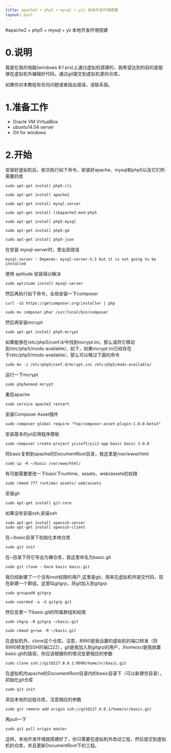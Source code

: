```yaml
---
title: apache2 + php5 + mysql + yii 本地开发环境搭建
layout: post
---
```


#apache2 + php5 + mysql + yii 本地开发环境搭建

# 0.说明

我是在我的电脑(windows 8.1 pro)上通过虚拟机搭建的，我希望达到的目的是能够在虚拟机外编辑好代码，通过git提交到虚拟机里的仓库。

如果你对本教程有任何问题或者指出错误，请联系我。


# 1.准备工作

* Oracle VM VirtualBox
* ubuntu14.04 server
* Git for windows

# 2.开始

安装好虚拟机后，依次执行如下命令，安装好apache、mysql和php5以及它们所需要的库

	sudo apt-get install php5-cli

	sudo apt-get install apache2

	sudo apt-get install mysql-server

	sudo apt-get install libapache2-mod-php5 

	sudo apt-get install php5-mysql

	sudo apt-get install php5-gd

	sudo apt-get install php5-json
	
在安装 mysql-server时，曾出现错误
	
	mysql-server : Depends: mysql-server-5.5 but it is not going to be installed
	
使用 aptitude 安装得以解决

	sudo aptitude install mysql-server


然后再执行如下命令，全局安装一下composer

	curl -sS https://getcomposer.org/installer | php

	sudo mv composer.phar /usr/local/bin/composer

然后再安装mcrypt

	sudo apt-get install php5-mcrypt

如果能够在/etc/php5/conf.d/中找到mcrypt.ini，那么请将它移动到/etc/php5/mods-available/，如下，如果mcrypt.ini已经存在于/etc/php5/mods-available/，那么可以略过下面的命令

	sudo mv -i /etc/php5/conf.d/mcrypt.ini /etc/php5/mods-available/

运行一下mcrypt

	sudo php5enmod mcrypt

重启apache

	sudo service apache2 restart


安装Composer Asset插件

	sudo composer global require "fxp/composer-asset-plugin:1.0.0-beta3"

安装基本的yii应用程序模板

	sudo composer create-project yiisoft/yii2-app-basic basic 2.0.0


将basic复制到apache的DocumentRoot目录，我这里是/var/www/html

	sudo cp -R ~/basic /var/www/html/

有可能需要更改一下basic下runtime、assets、web/assets的权限

	sudo chmod 777 runtime/ assets/ web/assets

安装git

	sudo apt-get install git-core

如果没有安装ssh,安装ssh

	sudo apt-get install openssh-server
	sudo apt-get install openssh-client


在~/basic目录下初始化本地仓库
	
	sudo git init

在~目录下将它导出为裸仓库，我这里命名为basic.git

	sudo git clone --bare basic basic.git

我已经新建了一个没有root权限的用户,这里是git，用来在虚拟机外提交代码，现在新建一个群组，这里叫gitgrp，将git加入到gitgrp

	sudo groupadd gitgrp
	
	sudo usermod -a -G gitgrp git

然后变更一下basic.git的所属群组和权限

	sudo chgrp -R gitgrp ~/basic.git

	sudo chmod g+rwx -R ~/basic.git

在虚拟机外，clone这个仓库。注意，8990是我设置的虚拟机的端口转发（将8990转发到SSH的端口22），git是我加入到gitgrp的用户，/home/sr/是我放置basic.git的路径，你应该根据你的情况变更相应的参数

	sudo clone ssh://git@127.0.0.1:8990/home/sr/basic.git

在虚拟机内apache的DocumentRoot目录内的basic目录下（可以新建空目录），初始化git仓库

	sudo git init

添加本地的远程仓库，注意相应的参数

	sudo git remote add origin ssh://git@127.0.0.1/home/sr/basic.git

再pull一下

	sudo git pull origin master

这样，本地开发环境就搭建好了，你只需要在虚拟机外改动工程，然后提交到虚拟机的仓库，并且更新DocumentRoot下的工程。


